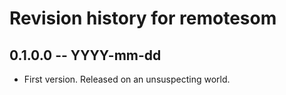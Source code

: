 # Revision history for remotesom

## 0.1.0.0 -- YYYY-mm-dd

* First version. Released on an unsuspecting world.
